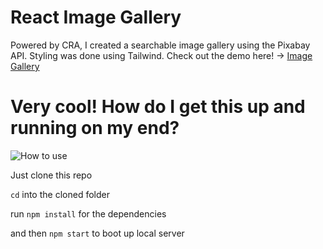 # React Image Gallery

Powered by CRA, I created a searchable image gallery using the Pixabay API. Styling was done using Tailwind. Check out the demo here! -> [Image Gallery](https://nm-react-image-gallery.netlify.app/)

# Very cool! How do I get this up and running on my end?
![How to use](https://media.giphy.com/media/mgqefqwSbToPe/giphy-downsized-large.gif)

Just clone this repo

`cd` into the cloned folder

run `npm install` for the dependencies

and then `npm start` to boot up local server
